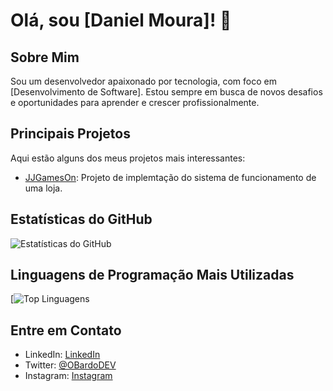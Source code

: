 # Olá, sou [Daniel Moura]! 👋

## Sobre Mim
Sou um desenvolvedor apaixonado por tecnologia, com foco em [Desenvolvimento de Software]. Estou sempre em busca de novos desafios e oportunidades para aprender e crescer profissionalmente.

## Principais Projetos
Aqui estão alguns dos meus projetos mais interessantes:

- [JJGamesOn](https://github.com/Jlucas66/JJGamesOn): Projeto de implemtação do sistema de funcionamento de uma loja.

## Estatísticas do GitHub
![Estatísticas do GitHub](https://github-readme-stats.vercel.app/api?username=D4nielMour4&show_icons=true&theme=dark)

## Linguagens de Programação Mais Utilizadas
[![Top Linguagens](https://github-readme-stats.vercel.app/api/top-langs/?username=D4nielMour4&layout=compact&theme=dark)

## Entre em Contato
- LinkedIn: [LinkedIn](https://www.linkedin.com/in/daniel---moura/)
- Twitter: [@OBardoDEV](https://twitter.com/OBardoDEV)
- Instagram: [Instagram](https://www.instagram.com/Apa.JAVA/)

